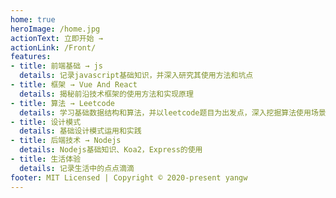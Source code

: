 ```yaml
---
home: true
heroImage: /home.jpg
actionText: 立即开始 →
actionLink: /Front/
features:
- title: 前端基础 → js
  details: 记录javascript基础知识，并深入研究其使用方法和坑点
- title: 框架 → Vue And React
  details: 揭秘前沿技术框架的使用方法和实现原理
- title: 算法 → Leetcode
  details: 学习基础数据结构和算法，并以leetcode题目为出发点，深入挖掘算法使用场景
- title: 设计模式
  details: 基础设计模式运用和实践
- title: 后端技术 → Nodejs
  details: Nodejs基础知识、Koa2，Express的使用
- title: 生活体验
  details: 记录生活中的点点滴滴
footer: MIT Licensed | Copyright © 2020-present yangw
---
```


